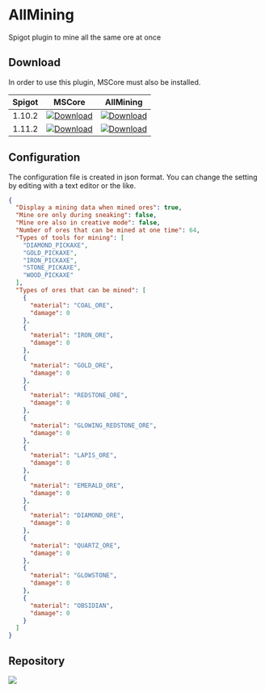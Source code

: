 # AllMining

Spigot plugin to mine all the same ore at once

## Download

In order to use this plugin, MSCore must also be installed.

| Spigot | MSCore | AllMining |
| :----: | :----: | :-------: |
| 1.10.2 | [ ![Download](https://api.bintray.com/packages/masahirosaito-repo/Spigot-Plugin/MSCore/images/download.svg) ](https://bintray.com/masahirosaito-repo/Spigot-Plugin/download_file?file_path=com%2FMasahiroSaito%2FSpigot%2FMSCore%2F0.5%2FMSCore-0.5.jar) | [ ![Download](https://api.bintray.com/packages/masahirosaito-repo/Spigot-Plugin/AllMining/images/download.svg?version=1.0) ](https://bintray.com/masahirosaito-repo/Spigot-Plugin/download_file?file_path=com%2FMasahiroSaito%2FSpigot%2FAllMining%2F1.0%2FAllMining-1.0.jar) |
| 1.11.2 | [ ![Download](https://api.bintray.com/packages/masahirosaito-repo/Spigot-Plugin/MSCore/images/download.svg) ](https://bintray.com/masahirosaito-repo/Spigot-Plugin/download_file?file_path=com%2FMasahiroSaito%2FSpigot%2FMSCore%2F0.5%2FMSCore-0.5.jar) | [ ![Download](https://api.bintray.com/packages/masahirosaito-repo/Spigot-Plugin/AllMining/images/download.svg?version=1.0) ](https://bintray.com/masahirosaito-repo/Spigot-Plugin/download_file?file_path=com%2FMasahiroSaito%2FSpigot%2FAllMining%2F1.0%2FAllMining-1.0.jar) |

## Configuration

The configuration file is created in json format.
You can change the setting by editing with a text editor or the like.

```json
{
  "Display a mining data when mined ores": true,
  "Mine ore only during sneaking": false,
  "Mine ore also in creative mode": false,
  "Number of ores that can be mined at one time": 64,
  "Types of tools for mining": [
    "DIAMOND_PICKAXE",
    "GOLD_PICKAXE",
    "IRON_PICKAXE",
    "STONE_PICKAXE",
    "WOOD_PICKAXE"
  ],
  "Types of ores that can be mined": [
    {
      "material": "COAL_ORE",
      "damage": 0
    },
    {
      "material": "IRON_ORE",
      "damage": 0
    },
    {
      "material": "GOLD_ORE",
      "damage": 0
    },
    {
      "material": "REDSTONE_ORE",
      "damage": 0
    },
    {
      "material": "GLOWING_REDSTONE_ORE",
      "damage": 0
    },
    {
      "material": "LAPIS_ORE",
      "damage": 0
    },
    {
      "material": "EMERALD_ORE",
      "damage": 0
    },
    {
      "material": "DIAMOND_ORE",
      "damage": 0
    },
    {
      "material": "QUARTZ_ORE",
      "damage": 0
    },
    {
      "material": "GLOWSTONE",
      "damage": 0
    },
    {
      "material": "OBSIDIAN",
      "damage": 0
    }
  ]
}
```

## Repository

<a href='https://bintray.com/masahirosaito-repo/Spigot-Plugin/AllMining?source=watch' alt='Get automatic notifications about new "AllMining" versions'><img src='https://www.bintray.com/docs/images/bintray_badge_color.png'></a>